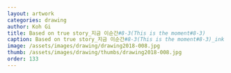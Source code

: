 ```yaml
---
layout: artwork 
categories: drawing 
author: Koh Gi 
title: Based on true story_지금 이순간#8-3(This is the moment#8-3) 
caption: Based on true story_지금 이순간#8-3(This is the moment#8-3)_ink on paper_29.7x21㎝_2018 
image: /assets/images/drawing/drawing2018-008.jpg 
thumb: /assets/images/drawing/thumbs/drawing2018-008.jpg 
order: 133 
---
```

